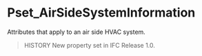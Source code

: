 # Pset_AirSideSystemInformation

Attributes that apply to an air side HVAC system.

> HISTORY New property set in IFC Release 1.0.
